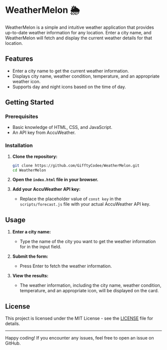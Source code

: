 # WeatherMelon 🌦️

WeatherMelon is a simple and intuitive weather application that provides up-to-date weather information for any location. Enter a city name, and WeatherMelon will fetch and display the current weather details for that location.

## Features

- Enter a city name to get the current weather information.
- Displays city name, weather condition, temperature, and an appropriate weather icon.
- Supports day and night icons based on the time of day.

## Getting Started

### Prerequisites

- Basic knowledge of HTML, CSS, and JavaScript.
- An API key from AccuWeather.

### Installation

1. **Clone the repository:**
    ```bash
    git clone https://github.com/GifftyCodee/WeatherMelon.git
    cd WeatherMelon
    ```

2. **Open the `index.html` file in your browser.**

3. **Add your AccuWeather API key:**
    - Replace the placeholder value of `const key` in the `scripts/forecast.js` file with your actual AccuWeather API key.

## Usage

1. **Enter a city name:**
    - Type the name of the city you want to get the weather information for in the input field.

2. **Submit the form:**
    - Press Enter to fetch the weather information.

3. **View the results:**
    - The weather information, including the city name, weather condition, temperature, and an appropriate icon, will be displayed on the card.

## License

This project is licensed under the MIT License - see the [LICENSE](LICENSE) file for details.

---

Happy coding! If you encounter any issues, feel free to open an issue on GitHub.
